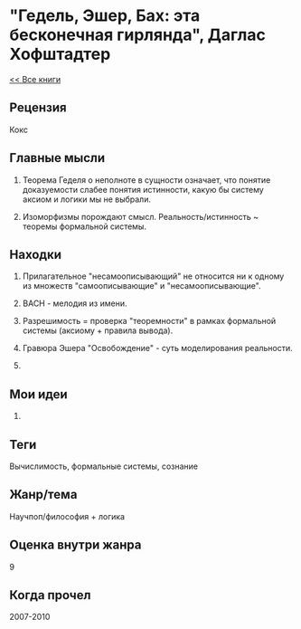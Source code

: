# "Гедель, Эшер, Бах: эта бесконечная гирлянда", Даглас Хофштадтер

[<< Все книги](../README.md)

## Рецензия

Кокс

## Главные мысли

1.  Теорема Геделя о неполноте в сущности означает, что понятие доказуемости слабее понятия истинности, какую бы систему аксиом и логики мы не выбрали.

2. Изоморфизмы порождают смысл. Реальность/истинность ~ теоремы формальной системы.

## Находки

1. Прилагательное "несамоописывающий" не относится ни к одному из множеств "самоописывающие" и "несамоописывающие".

2. BACH - мелодия из имени.

3. Разрешимость = проверка "теоремности" в рамках формальной системы (аксиому + правила вывода).

4. Гравюра Эшера "Освобождение" - суть моделирования реальности.

5. 

## Мои идеи

1.  

## Теги

Вычислимость, формальные системы, сознание

## Жанр/тема

Научпоп/философия + логика

## Оценка внутри жанра

9

## Когда прочел

2007-2010
